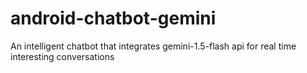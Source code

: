 # android-chatbot-gemini
An intelligent chatbot that integrates gemini-1.5-flash api for real time interesting conversations
